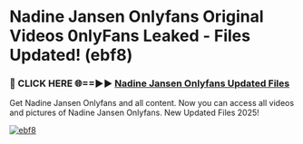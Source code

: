 # Nadine Jansen Onlyfans Original Videos 0nlyFans Leaked - Files Updated! (ebf8)

<h3>🔴 CLICK HERE 🌐==►► <a href="https://tinyurl.com/2m67pmp6" rel="nofollow">Nadine Jansen Onlyfans Updated Files</a></h3>

Get Nadine Jansen Onlyfans and all content. Now you can access all videos and pictures of Nadine Jansen Onlyfans. New Updated Files 2025!

[![ebf8](https://i.imgur.com/H4QAA4z.gif)](https://tinyurl.com/2m67pmp6)